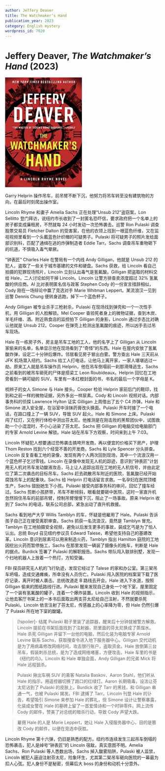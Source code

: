 ```yaml
---
author: Jeffery Deaver
title: The Watchmaker’s Hand
publication_year: 2023
category: English mystery
wordpress_id: 7020
---
```


# Jeffery Deaver, <i>The Watchmaker’s Hand</i> (2023)

<img src=images/2023_cover.jpg width=250/>

Garry Helprin 操作吊车，前吊臂不断下沉，他努力将吊车转至没有建筑物的方向，在最后时刻爬出操作室。

Lincoln Rhyme 和妻子 Amelia Sachs 正在处理“Unsub 212”盗窃案，Lon Sellitto 登门拜访，说纽约市长收到了一封匿名恐吓信，要求政府把一个名单上的房子都变成廉租房，不然就每 24 小时发动一次恐怖袭击。巡警 Ron Pulaski 调查股票交易员 Fletcher Dalton 的受害案，在他的衣领上找到一根蓝色纤维，又在监视视频里看到一个头戴蓝色针织帽的可疑男子。Pulaski 将可疑男子的照片发给面部识别科，匹配了通缉在逃的炸弹制造者 Eddie Tarr。Sachs 调查吊车重物砸下的坑道，不慎吸入毒气晕厥。

“钟表匠” Charles Hale 在警局有一个内线 Andy Gilligan，他就是 Unsub 212 的犯人，盗取了一些关于城市基建的文件和硬盘。Sachs 获救，给 Lincoln 看自己拍摄的犯罪现场照片，Lincoln 立刻认出毒气是氢氟酸。Gilligan 把盗取的材料交给 Hale，二人讨论如何干掉 Lincoln。Lincoln 让警方排查卖浓度超过 32% 氢氟酸的供应商。AI 比对表明匿名信与政客 Stephen Cody 的一份宣言措辞相似，Cody 刚在一场辩论中赢了竞选对手 Marie Whitman Leppert。某流浪汉一见到巡警 Dennis Chung 便转身逃跑，掉下一个蓝色杯子。

Andy Gilligan 被专业杀手三枪射杀，Pulaski 在现场找到弹壳和一个一次性手机，用 Gilligan 的人脸解锁。Mel Cooper 查验死者身上的微物证据，查到木炭、羊毛纤维、酒。附近熟食店的监控拍下 Gilligan 的身影，Lincoln 通过步态比对确认他就是 Unsub 212。Cooper 在弹壳上检测出氢氟酸的痕迹，所以凶手去过吊车现场。

Hale 在一栋房子外，房主是吊车工地的工人，他的名字上了 Gilligan 从 Lincoln 家偷来的名单，名单显示他在现场看到了“奇怪”的东西。Hale 在屋内安放了氢氟酸炸弹，设定二十分钟后爆炸。邻居看见房子冒出白雾。警方查出 Hale 三天前从 JFK 机场潜入纽约。Sachs 给工人打电话，让他马上离开家，一家人堪堪逃过一劫。原来工人就是吊车操作员 Helprin，他在吊车倒塌前一刹那滑降逃生，Sachs 之前看到的被吊车砸死的尸体是搭梁工 Leon Roubideaux。Helprin 回忆在工地旁看到一辆可疑的 SUV，车里有一本红橙封面的书，书名的最后一个字母是 K。

梳辫子的女人 Simone 与 Hale 接头。Cooper 检验 Helprin 家前后门的鞋印，找到和之前一样的微物证据，另外多出一样尿素。Cody 和 Lincoln 视频对话。内部事务科的侦探 Lawrence Hylton 证实 Gilligan 上周借出了五个 C4 炸弹。Hale 和 Simone 进入安全屋，在浴室中涂抹药膏改头换面。Pulaski 开车时接了一个电话，在路口撞上了一辆 SUV，导致 SUV 起火。Hale 和 Simone 上床。Pulaski 闯了红灯，又在例行体检中测出芬太尼。他推测是在刚击败的黑帮团伙中，试图救助一个小混混时，不小心沾染了芬太尼。Sachs 把 Gilligan 的电脑交给电脑部门的专家 Arnold Levine 解锁。Hale 站在吊车下方观察，时间来到上午 7:03。

Lincoln 怀疑犯人想要通过恐怖袭击搞垮开发商，再以便宜的价格买下房产，护理 Thom Reston 找到六个经营不善的开发商，Sachs 和 Lyle Spencer 分头排查。Lincoln 反复查看工地的录像，发现有两个人两次回到现场，其中一个流浪汉用一个蓝色杯子乞讨零钱。Lincoln 在录像中发现无人机的踪迹，意识到“钟表匠”计划用无人机对吊车发动酸液攻击，马上让人追踪出现在工地的无人机信号，并由此定位了第二次袭击的目标吊车。Sachs 赶去疏散吊车附近的医院，氢氟酸已经开始腐蚀吊车上的配重块。Sachs 给 Helprin 打电话留言求救。一名孕妇在医院顶楼生产，Sachs 鼓励她生下小孩。Pulaski 接受内部事务科的审问，回忆了撞车经过。Sachs 剪断小孩脐带，吊车不断倾斜，眼看就要砸中医院，这时一家直升机忽然钩住吊车的前部吊臂，控制吊臂慢慢下沉，阻止了一场事故。原来 Helprin 收到了 Sachs 的电话，联系公司总部，紧急出动了直升机救援。

Sachs 看到地产大亨 Willis Tamblyn 的车，怀疑是他雇用了 Hale。Pulaski 告诉孩子自己正在接受离职审查。Sachs 抓获一名流浪汉，竟然是 Tamblyn 冒充。Tamblyn 在工地拍摄安全视频，避免以后发生更多的事故，装成乞丐是为了怕人认出。总统 Boyd 召见纽约参议员 Edward Talese，希望他支持自己的基建改革。Lincoln 意识到尿素可以用来制造火药，Tamblyn 指出 Hamilton 庭院的工地因挖出火药而暂停施工，Sachs 在那里发现一辆装了摄像头的拖车，判断是 Hale 的据点。Burdick 签署了 Pulaski 的解职报告。Sachs 带队闯入联排别墅，发现一个扫地机器人上放着一个热灯，方知受骗。

FBI 探员研究无人机的飞行轨迹，发现它经过了 Talese 的家和办公室。第三架吊车坍塌，造成交通瘫痪，所幸没有人员伤亡。Pulaski 闯入医院的档案室下载了医疗记录，离开时被人袭击。总统改道走 B 路线去开会。Hale 进入下水道，按照 Gilligan 偷来的图纸路线行进。Pulaski 醒来发现自己身处一个地下室，屋里固定了一个装有氢氟酸的罐子，连着一个爆炸装置。Lincoln 收到 Hale 的视频指示，让他去客厅书架上的一本书后面取出两支芬太尼给自己注射，不然就要杀死 Pulaski。Lincoln 依言注射了芬太尼，传感器上的心率降为零，但 Hale 仍然引爆了 Pulaski 所在地下室的酸罐。

> [!spoiler]- 结尾
> Pulaski 鞋子里装了追踪器，醒来后十分钟就被警方解救。Lincoln 提前在书架后面找到了注射器，把里面的芬太尼换成了蒸馏水。Hale 杀死 Gilligan 并留下一台他的电脑，然后化装为电脑专家 Arnold Levine 联系 Sachs，获取搜查令进入地下服务器中心。Gilligan 交代动机是为了用病毒修改网络时间，攻击银行账户，盗取资金。Hale 放倒第三台吊车，假装刺杀总统，是为了造成网络堵塞，方便攻击。Hale 车里的书是《纽约的鸟》。Lincoln 和 Hale 单独会面，Andy Gilligan 的兄弟 Mick 将 Hale 远程狙杀。

> Pulaski 揪出车祸 SUV 的乘客 Natalia Baskov、Aaron Stahl，他们听从 Hale 的指示，用遥控器切换了路口的红绿灯。Aaron 长期吸毒，设法让芬太尼沾到了 Pulaski 的皮肤上。Burdick 收了 Tarr 的黑钱，和 Gilligan 串通一气，也被 Pulaski 揭发。FBI 逮捕了 Tarr。Lincoln 刊登 Hale 的讣告，希望吸引 Simone 来参加 Hale 的葬礼，但 Simone 设计让警察暴露，化装成女警在 Hale 的墓碑上留了一首爱情诗和一个时钟零件。网上流传 Cody 的邮件，赞美了对总统的暗杀行动，导致 Cody 声望大跌。

> 雇佣 Hale 的人是 Marie Leppert，她让 Hale 入侵服务器中心，目的是篡改 Cody 的邮件，以便在竞选中获胜。

Lincoln Rhyme 第十六弹，仍旧是熟悉的配方。纽约市连续发生三起吊车倒塌的恐怖袭击，犯人是绰号“钟表匠”的 Lincoln 宿敌，真实意图不明。Amelia Sachs、Ron Pulaski 等人悉数出场，Sachs 掉入酸雾陷阱，Pulaski 被人监禁，Lincoln 被犯人逼迫注射芬太尼，险象环生，尤其第二架吊车砸向医院的一幕最为扣人心弦。犯人身份不是秘密，但幕后大 boss 的身份和动机十分意外。